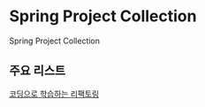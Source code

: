 # Spring Project Collection

Spring Project Collection

## 주요 리스트
[코딩으로 학습하는 리팩토링](https://github.com/jincrates/spring-workspace/tree/master/refactoring-java)
